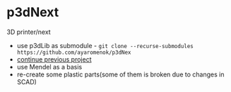 # p3dNext
3D printer/next

- use p3dLib as submodule - `git clone --recurse-submodules https://github.com/ayaromenok/p3dNex`
- [continue previous project](https://github.com/ayaromenok/prn3d_next3dprinter)
- use Mendel as a basis
- re-create some plastic parts(some of them is broken due to changes in SCAD)

